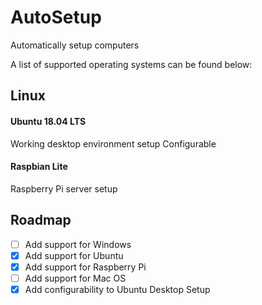 # AutoSetup
Automatically setup computers

A list of supported operating systems can be found below:

## Linux
#### Ubuntu 18.04 LTS
Working desktop environment setup
Configurable
#### Raspbian Lite
Raspberry Pi server setup

## Roadmap
- [ ] Add support for Windows
- [x] Add support for Ubuntu
- [x] Add support for Raspberry Pi
- [ ] Add support for Mac OS
- [x] Add configurability to Ubuntu Desktop Setup
